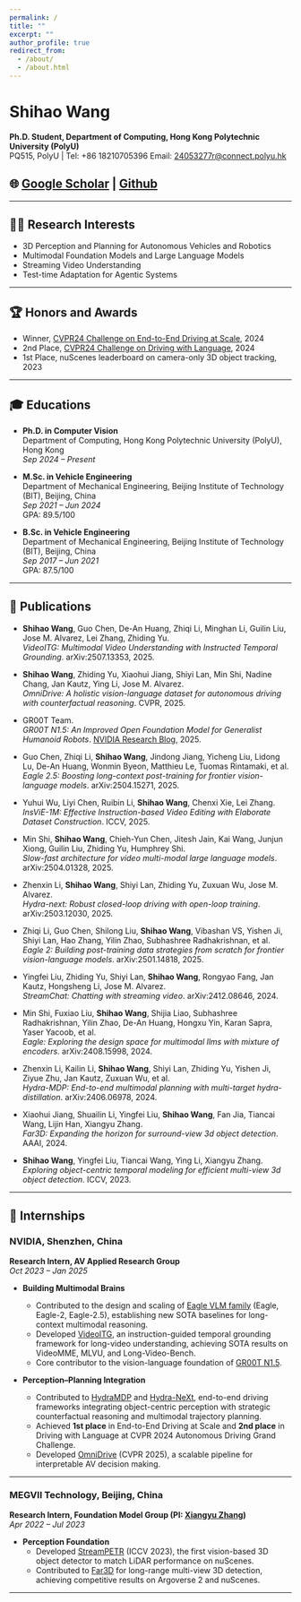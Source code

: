 ```yaml
---
permalink: /
title: ""
excerpt: ""
author_profile: true
redirect_from: 
  - /about/
  - /about.html
---
```

<span class='anchor' id='about-me'></span>
# Shihao Wang

**Ph.D. Student, Department of Computing, Hong Kong Polytechnic University (PolyU)**  
PQ515, PolyU | Tel: +86 18210705396
Email: 24053277r@connect.polyu.hk
## 🌐 [Google Scholar](https://scholar.google.com/citations?user=7TWugs4AAAAJ) | [Github](https://github.com/exiawsh)

---

## 🧑‍💻 Research Interests

- 3D Perception and Planning for Autonomous Vehicles and Robotics  
- Multimodal Foundation Models and Large Language Models  
- Streaming Video Understanding  
- Test-time Adaptation for Agentic Systems

---

## 🏆 Honors and Awards

- Winner, [CVPR24 Challenge on End-to-End Driving at Scale](https://opendrivelab.com/challenge2024/#end_to_end_driving_at_scale), 2024
- 2nd Place, [CVPR24 Challenge on Driving with Language](https://opendrivelab.com/challenge2024/#driving_with_language), 2024
- 1st Place, nuScenes leaderboard on camera-only 3D object tracking, 2023

---

## 🎓 Educations

- **Ph.D. in Computer Vision**  
  Department of Computing, Hong Kong Polytechnic University (PolyU), Hong Kong  
  *Sep 2024 – Present*

- **M.Sc. in Vehicle Engineering**  
  Department of Mechanical Engineering, Beijing Institute of Technology (BIT), Beijing, China  
  *Sep 2021 – Jun 2024*  
  GPA: 89.5/100

- **B.Sc. in Vehicle Engineering**  
  Department of Mechanical Engineering, Beijing Institute of Technology (BIT), Beijing, China  
  *Sep 2017 – Jun 2021*  
  GPA: 87.5/100

---

## 📝 Publications

- **Shihao Wang**, Guo Chen, De-An Huang, Zhiqi Li, Minghan Li, Guilin Liu, Jose M. Alvarez, Lei Zhang, Zhiding Yu.  
  *VideoITG: Multimodal Video Understanding with Instructed Temporal Grounding*. arXiv:2507.13353, 2025.

- **Shihao Wang**, Zhiding Yu, Xiaohui Jiang, Shiyi Lan, Min Shi, Nadine Chang, Jan Kautz, Ying Li, Jose M. Alvarez.  
  *OmniDrive: A holistic vision-language dataset for autonomous driving with counterfactual reasoning*. CVPR, 2025.

- GR00T Team.  
  *GR00T N1.5: An Improved Open Foundation Model for Generalist Humanoid Robots*. [NVIDIA Research Blog](https://research.nvidia.com/labs/gear/gr00t-n1_5/), 2025.

- Guo Chen, Zhiqi Li, **Shihao Wang**, Jindong Jiang, Yicheng Liu, Lidong Lu, De-An Huang, Wonmin Byeon, Matthieu Le, Tuomas Rintamaki, et al.  
  *Eagle 2.5: Boosting long-context post-training for frontier vision-language models*. arXiv:2504.15271, 2025.

- Yuhui Wu, Liyi Chen, Ruibin Li, **Shihao Wang**, Chenxi Xie, Lei Zhang.  
  *InsViE-1M: Effective Instruction-based Video Editing with Elaborate Dataset Construction*. ICCV, 2025.

- Min Shi, **Shihao Wang**, Chieh-Yun Chen, Jitesh Jain, Kai Wang, Junjun Xiong, Guilin Liu, Zhiding Yu, Humphrey Shi.  
  *Slow-fast architecture for video multi-modal large language models*. arXiv:2504.01328, 2025.

- Zhenxin Li, **Shihao Wang**, Shiyi Lan, Zhiding Yu, Zuxuan Wu, Jose M. Alvarez.  
  *Hydra-next: Robust closed-loop driving with open-loop training*. arXiv:2503.12030, 2025.

- Zhiqi Li, Guo Chen, Shilong Liu, **Shihao Wang**, Vibashan VS, Yishen Ji, Shiyi Lan, Hao Zhang, Yilin Zhao, Subhashree Radhakrishnan, et al.  
  *Eagle 2: Building post-training data strategies from scratch for frontier vision-language models*. arXiv:2501.14818, 2025.

- Yingfei Liu, Zhiding Yu, Shiyi Lan, **Shihao Wang**, Rongyao Fang, Jan Kautz, Hongsheng Li, Jose M. Alvarez.  
  *StreamChat: Chatting with streaming video*. arXiv:2412.08646, 2024.

- Min Shi, Fuxiao Liu, **Shihao Wang**, Shijia Liao, Subhashree Radhakrishnan, Yilin Zhao, De-An Huang, Hongxu Yin, Karan Sapra, Yaser Yacoob, et al.  
  *Eagle: Exploring the design space for multimodal llms with mixture of encoders*. arXiv:2408.15998, 2024.

- Zhenxin Li, Kailin Li, **Shihao Wang**, Shiyi Lan, Zhiding Yu, Yishen Ji, Ziyue Zhu, Jan Kautz, Zuxuan Wu, et al.  
  *Hydra-MDP: End-to-end multimodal planning with multi-target hydra-distillation*. arXiv:2406.06978, 2024.

- Xiaohui Jiang, Shuailin Li, Yingfei Liu, **Shihao Wang**, Fan Jia, Tiancai Wang, Lijin Han, Xiangyu Zhang.  
  *Far3D: Expanding the horizon for surround-view 3d object detection*. AAAI, 2024.

- **Shihao Wang**, Yingfei Liu, Tiancai Wang, Ying Li, Xiangyu Zhang.  
  *Exploring object-centric temporal modeling for efficient multi-view 3d object detection*. ICCV, 2023.

---

## 💼 Internships

### NVIDIA, Shenzhen, China  
**Research Intern, AV Applied Research Group**  
*Oct 2023 – Jan 2025*

- **Building Multimodal Brains**
  - Contributed to the design and scaling of [Eagle VLM family](https://arxiv.org/pdf/2408.15998) (Eagle, Eagle-2, Eagle-2.5), establishing new SOTA baselines for long-context multimodal reasoning.
  - Developed [VideoITG](https://arxiv.org/abs/2507.13353), an instruction-guided temporal grounding framework for long-video understanding, achieving SOTA results on VideoMME, MLVU, and Long-Video-Bench.
  - Core contributor to the vision-language foundation of [GR00T N1.5](https://research.nvidia.com/labs/gear/gr00t-n1_5/).

- **Perception–Planning Integration**
  - Contributed to [HydraMDP](https://arxiv.org/html/2406.06978v1) and [Hydra-NeXt](https://arxiv.org/html/2503.12030), end-to-end driving frameworks integrating object-centric perception with strategic counterfactual reasoning and multimodal trajectory planning.
  - Achieved **1st place** in End-to-End Driving at Scale and **2nd place** in Driving with Language at CVPR 2024 Autonomous Driving Grand Challenge.
  - Developed [OmniDrive](https://arxiv.org/abs/2405.01533) (CVPR 2025), a scalable pipeline for interpretable AV decision making.

---

### MEGVII Technology, Beijing, China  
**Research Intern, Foundation Model Group (PI: [Xiangyu Zhang](https://scholar.google.com/citations?user=yuB-cfoAAAAJ&hl=en))**  
*Apr 2022 – Jul 2023*

- **Perception Foundation**
  - Developed [StreamPETR](https://arxiv.org/abs/2303.11926) (ICCV 2023), the first vision-based 3D object detector to match LiDAR performance on nuScenes.
  - Contributed to [Far3D](https://arxiv.org/abs/2308.09616) for long-range multi-view 3D detection, achieving competitive results on Argoverse 2 and nuScenes.

---